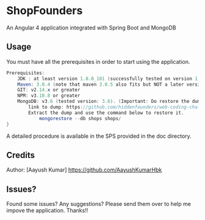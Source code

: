 ShopFounders
=======================

An Angular 4 application integrated with Spring Boot and MongoDB

Usage
-----

You must have all the prerequisites in order to start using the application.

```java
Prerequisites:
	JDK : at least version 1.8.0_101 (successfully tested on version 1.8.0_101), and JAVA_HOME set to directory where JDK is installed. 
	Maven: 3.0.4 (note that maven 3.0.5 also fits but NOT a later version, it will probably not work)
	GIT: v2.14.x or greater 
	NPM: v3.10.8 or greater
	MongoDB: v3.6 (tested version: 3.6). (Important: Do restore the dump provided below:)
		link to dump: https://github.com/hiddenfounders/web-coding-challenge/blob/master/dump-shops.zip
		Extract the dump and use the command below to restore it.
			mongorestore --db shops shops/
}
```

A detailed procedure is available in the SPS provided in the doc directory.

Credits
-------

Author: [Aayush Kumar] https://github.com/AayushKumarHbk

Issues?
-------
Found some issues? Any suggestions? Please send them over to help me impove the application.  Thanks!!